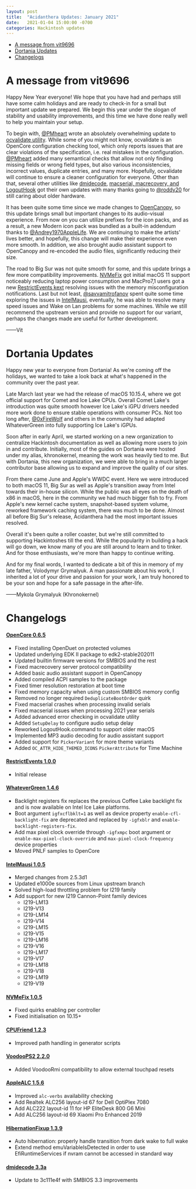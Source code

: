```yaml
---
layout: post
title:  "Acidanthera Updates: January 2021"
date:   2021-01-04 15:00:00 -0700
categories: Hackintosh updates
---
```


* [A message from vit9696](#a-message-from-vit9696)
* [Dortania Updates](#dortania-updates)
* [Changelogs](#changelogs)

# A message from vit9696

Happy New Year everyone! We hope that you have had and perhaps still have some calm holidays and are ready to check-in for a small but important update we prepared. We begin this year under the slogan of stability and usability improvements, and this time we have done really well to help you maintain your setup.

To begin with, [@PMheart](https://github.com/PMheart) wrote an absolutely overwhelming update to [ocvalidate utility](https://github.com/acidanthera/OpenCorePkg). While some of you might not know, ocvalidate is an OpenCore configuration checking tool, which only reports issues that are clear violations of the specification, i.e. real mistakes in the configuration. [@PMheart](https://github.com/PMheart) added many semantical checks that allow not only finding missing fields or wrong field types, but also various inconsistencies, incorrect values, duplicate entries, and many more. Hopefully, ocvalidate will continue to ensure a cleaner configuration for everyone. Other than that, several other utilities like [dmidecode](), [macserial, macrecovery, and LogoutHook](https://github.com/acidanthera/OpenCorePkg) got their own updates with many thanks going to [@roddy20](https://github.com/roddy20) for still caring about older hardware.

It has been quite some time since we made changes to [OpenCanopy](https://github.com/acidanthera/OpenCorePkg), so this update brings small but important changes to its audio-visual experience. From now on you can utilize prefixes for the icon packs, and as a result, a new Modern icon pack was bundled as a built-in addendum thanks to [@Andrey1970AppleLife](https://github.com/Andrey1970AppleLife). We are continuing to make the artists' lives better, and hopefully, this change will make their experience even more smooth. In addition, we also brought audio assistant support to OpenCanopy and re-encoded the audio files, significantly reducing their size.

The road to Big Sur was not quite smooth for some, and this update brings a few more compatibility improvements. [NVMeFix](https://github.com/acidanthera/NVMeFix) got initial macOS 11 support noticeably reducing laptop power consumption and MacPro7,1 users got a new [RestrictEvents kext](https://github.com/acidanthera/RestrictEvents) resolving issues with the memory misconfiguration notifications. Last but not least, [@savvamitrofanov](https://github.com/savvamitrofanov) spent quite some time exploring the issues in [IntelMausi](https://github.com/acidanthera/IntelMausi), eventually, he was able to resolve many speed issues and Wake on Lan problems for some machines. While we still recommend the upstream version and provide no support for our variant, perhaps the changes made are useful for further development.

——Vit

# Dortania Updates

Happy new year to everyone from Dortania! As we're coming off the holidays, we wanted to take a look back at what's happened in the community over the past year.

Late March last year we had the release of macOS 10.15.4, where we got official support for Comet and Ice Lake CPUs. Overall Comet Lake's introduction was quite smooth however Ice Lake's iGPU drivers needed more work done to ensure stable operations with consumer PCs. Not too long after, [@0xFireWolf](https://github.com/0xFireWolf) and others in the community had adapted WhateverGreen into fully supporting Ice Lake's iGPUs.

Soon after in early April, we started working on a new organization to centralize Hackintosh documentation as well as allowing more users to join in and contribute. Initially, most of the guides on Dortania were hosted under my alias, khronokernel, meaning the work was heavily tied to me. But with Dortania, this new organization, we were able to bring in a much larger contributor base allowing us to expand and improve the quality of our sites. 

From there came June and Apple's WWDC event. Here we were introduced to both macOS 11, Big Sur as well as Apple's transition away from Intel towards their in-house silicon. While the public was all eyes on the death of x86 in macOS, here in the community we had much bigger fish to fry. From Apple's new kernel cache system, snapshot-based system volume, reworked framework caching system, there was much to be done. Almost all before Big Sur's release, Acidanthera had the most important issues resolved.

Overall it's been quite a roller coaster, but we're still committed to supporting Hackintoshes till the end. While the popularity in building a hack will go down, we know many of you are still around to learn and to tinker. And for those enthusiasts, we're more than happy to continue writing.

And for my final words, I wanted to dedicate a bit of this in memory of my late father, Volodymyr Grymalyuk. A man passionate about his work, I inherited a lot of your drive and passion for your work, I am truly honored to be your son and hope for a safe passage in the after-life.

——Mykola Grymalyuk (Khronokernel)

# Changelogs

#### [OpenCore 0.6.5](https://github.com/acidanthera/OpenCorePkg/releases)

* Fixed installing OpenDuet on protected volumes
* Updated underlying EDK II package to edk2-stable202011
* Updated builtin firmware versions for SMBIOS and the rest
* Fixed macrecovery server protocol compatibility
* Added basic audio assistant support in OpenCanopy
* Added compiled ACPI samples to the package
* Fixed timer resolution restoration at boot time
* Fixed memory capacity when using custom SMBIOS memory config
* Removed no longer required `DeduplicateBootOrder` quirk
* Fixed macserial crashes when processing invalid serials
* Fixed macserial issues when processing 2021 year serials
* Added advanced error checking in ocvalidate utility
* Added `SetupDelay` to configure audio setup delay
* Reworked LogoutHook.command to support older macOS
* Implemented MP3 audio decoding for audio assistant support
* Added support for `PickerVariant` for more theme variants
* Added `OC_ATTR_HIDE_THEMED_ICONS` `PickerAttribute` for Time Machine

#### [RestrictEvents 1.0.0](https://github.com/acidanthera/RestrictEvents/releases)

* Initial release

#### [WhateverGreen 1.4.6](https://github.com/acidanthera/WhateverGreen/releases)

* Backlight registers fix replaces the previous Coffee Lake backlight fix and is now available on Intel Ice Lake platforms.
* Boot argument `igfxcflbklt=1` as well as device property `enable-cfl-backlight-fix` are deprecated and replaced by `-igfxblr` and `enable-backlight-registers-fix`.
* Add max pixel clock override through `-igfxmpc` boot argument or `enable-max-pixel-clock-override` and `max-pixel-clock-frequency` device properties
* Moved PNLF samples to OpenCore

#### [IntelMausi 1.0.5](https://github.com/acidanthera/IntelMausi/releases)

* Merged changes from 2.5.3d1
* Updated e1000e sources from Linux upstream branch
* Solved high-load throttling problem for I219 family
* Add support for new I219 Cannon-Point family devices
    * I219-LM13
    * I219-V13
    * I219-LM14
    * I219-V14
    * I219-LM15
    * I219-V15
    * I219-LM16
    * I219-V16
    * I219-LM17
    * I219-V17
    * I219-LM18
    * I219-V18
    * I219-LM19
    * I219-V19

#### [NVMeFix 1.0.5](https://github.com/acidanthera/NVMeFix/releases)

* Fixed quirks enabling per controller
* Fixed initialisation on 10.15+

#### [CPUFriend 1.2.3](https://github.com/acidanthera/CPUFriend/releases)

* Improved path handling in generator scripts

#### [VoodooPS2 2.2.0](https://github.com/acidanthera/VoodooPS2/releases)

* Added VoodooRmi compatibility to allow external touchpad resets

#### [AppleALC 1.5.6](https://github.com/acidanthera/AppleALC/releases)

* Improved `alc-verbs` availability checking
* Add Realtek ALC256 layout-id 67 for Dell OptiPlex 7080
* Add ALC222 layout-id 11 for HP EliteDesk 800 G6 Mini
* Add ALC256 layout-id 69 Xiaomi Pro Enhanced 2019

#### [HibernationFixup 1.3.9](https://github.com/acidanthera/HibernationFixup/releases)

* Auto hibernation: properly handle transition from dark wake to full wake
* Extend method emuVariableIsDetected in order to use EfiRuntimeServices if nvram cannot be accessed in standard way

#### [dmidecode 3.3a](https://github.com/acidanthera/dmidecode/releases)

* Update to 3c111e4f with SMBIOS 3.3 improvements
